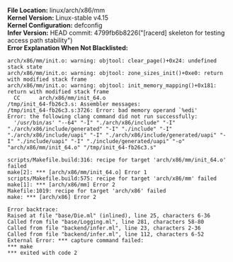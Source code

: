 **File Location:** linux/arch/x86/mm  
**Kernel Version:**  Linux-stable v4.15  
**Kernel Configuration:** defconfig  
**Infer Version:** HEAD commit: 4799fb6b8226("[racerd] skeleton for testing access path stability")  
**Error Explanation When Not Blacklisted:**  
```
arch/x86/mm/init.o: warning: objtool: clear_page()+0x24: undefined stack state
arch/x86/mm/init.o: warning: objtool: zone_sizes_init()+0xe0: return with modified stack frame
arch/x86/mm/init.o: warning: objtool: init_memory_mapping()+0x181: return with modified stack frame
  CC      arch/x86/mm/init_64.o
/tmp/init_64-fb26c3.s: Assembler messages:
/tmp/init_64-fb26c3.s:3726: Error: bad memory operand `%edi'
Error: the following clang command did not run successfully:
  '/usr/bin/as' "--64" "-I" "./arch/x86/include" "-I" "./arch/x86/include/generated" "-I" "./include" "-I" "./arch/x86/include/uapi" "-I" "./arch/x86/include/generated/uapi" "-I" "./include/uapi" "-I" "./include/generated/uapi" "-o" "arch/x86/mm/init_64.o" "/tmp/init_64-fb26c3.s"

scripts/Makefile.build:316: recipe for target 'arch/x86/mm/init_64.o' failed
make[2]: *** [arch/x86/mm/init_64.o] Error 1
scripts/Makefile.build:575: recipe for target 'arch/x86/mm' failed
make[1]: *** [arch/x86/mm] Error 2
Makefile:1019: recipe for target 'arch/x86' failed
make: *** [arch/x86] Error 2

Error backtrace:
Raised at file "base/Die.ml" (inlined), line 25, characters 6-36
Called from file "base/Logging.ml", line 281, characters 58-80
Called from file "backend/infer.ml", line 23, characters 2-36
Called from file "backend/infer.ml", line 112, characters 6-52
External Error: *** capture command failed:
*** make
*** exited with code 2
```

